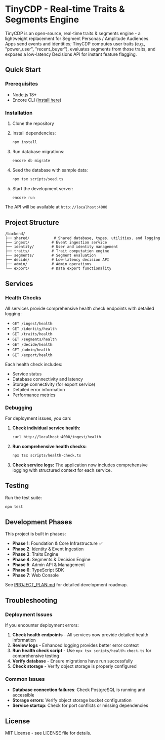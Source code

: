 # TinyCDP - Real-time Traits & Segments Engine

TinyCDP is an open-source, real-time traits & segments engine - a lightweight replacement for Segment Personas / Amplitude Audiences. Apps send events and identities; TinyCDP computes user traits (e.g., "power_user", "recent_buyer"), evaluates segments from those traits, and exposes a low-latency Decisions API for instant feature flagging.

## Quick Start

### Prerequisites
- Node.js 18+
- Encore CLI ([install here](https://encore.dev/docs/install))

### Installation

1. Clone the repository
2. Install dependencies:
   ```bash
   npm install
   ```

3. Run database migrations:
   ```bash
   encore db migrate
   ```

4. Seed the database with sample data:
   ```bash
   npx tsx scripts/seed.ts
   ```

5. Start the development server:
   ```bash
   encore run
   ```

The API will be available at `http://localhost:4000`

## Project Structure

```
/backend/
├── shared/           # Shared database, types, utilities, and logging
├── ingest/          # Event ingestion service
├── identity/        # User and identity management
├── traits/          # Trait computation engine
├── segments/        # Segment evaluation
├── decide/          # Low-latency decision API
├── admin/           # Admin operations
└── export/          # Data export functionality
```

## Services

### Health Checks

All services provide comprehensive health check endpoints with detailed logging:

- `GET /ingest/health`
- `GET /identity/health`
- `GET /traits/health`
- `GET /segments/health`
- `GET /decide/health`
- `GET /admin/health`
- `GET /export/health`

Each health check includes:
- Service status
- Database connectivity and latency
- Storage connectivity (for export service)
- Detailed error information
- Performance metrics

### Debugging

For deployment issues, you can:

1. **Check individual service health:**
   ```bash
   curl http://localhost:4000/ingest/health
   ```

2. **Run comprehensive health checks:**
   ```bash
   npx tsx scripts/health-check.ts
   ```

3. **Check service logs:**
   The application now includes comprehensive logging with structured context for each service.

## Testing

Run the test suite:

```bash
npm test
```

## Development Phases

This project is built in phases:

- **Phase 1**: Foundation & Core Infrastructure ✅
- **Phase 2**: Identity & Event Ingestion
- **Phase 3**: Traits Engine
- **Phase 4**: Segments & Decision Engine
- **Phase 5**: Admin API & Management
- **Phase 6**: TypeScript SDK
- **Phase 7**: Web Console

See [PROJECT_PLAN.md](./PROJECT_PLAN.md) for detailed development roadmap.

## Troubleshooting

### Deployment Issues

If you encounter deployment errors:

1. **Check health endpoints** - All services now provide detailed health information
2. **Review logs** - Enhanced logging provides better error context
3. **Run health check script** - Use `npx tsx scripts/health-check.ts` for comprehensive testing
4. **Verify database** - Ensure migrations have run successfully
5. **Check storage** - Verify object storage is properly configured

### Common Issues

- **Database connection failures**: Check PostgreSQL is running and accessible
- **Storage errors**: Verify object storage bucket configuration
- **Service startup**: Check for port conflicts or missing dependencies

## License

MIT License - see LICENSE file for details.
